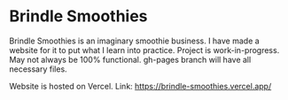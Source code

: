 <h1>Brindle Smoothies</h1>

Brindle Smoothies is an imaginary smoothie business. I have made a website for it to put what I learn into practice.
Project is work-in-progress. May not always be 100% functional. gh-pages branch will have all necessary files.

Website is hosted on Vercel. Link: https://brindle-smoothies.vercel.app/
